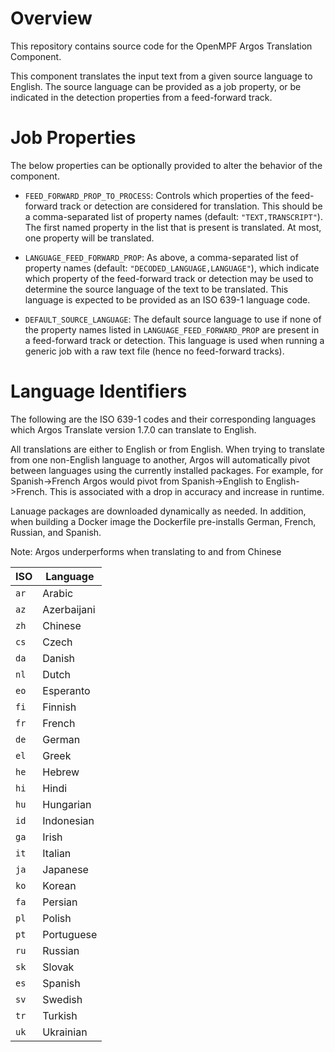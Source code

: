 # Overview

This repository contains source code for the OpenMPF Argos Translation Component. 

This component translates the input text from a given source language to English. The source language can be provided as a job property, or be indicated in the detection properties from a feed-forward track.


# Job Properties
The below properties can be optionally provided to alter the behavior of the component.

- `FEED_FORWARD_PROP_TO_PROCESS`: Controls which properties of the feed-forward track or detection are considered for translation. This should be a comma-separated list of property names (default: `"TEXT,TRANSCRIPT"`). The first named property in the list that is present is translated. At most, one property will be translated.

- `LANGUAGE_FEED_FORWARD_PROP`: As above, a comma-separated list of property names (default: `"DECODED_LANGUAGE,LANGUAGE"`), which indicate which property of the feed-forward track or detection may be used to determine the source language of the text to be translated. This language is expected to be provided as an ISO 639-1 language code.

- `DEFAULT_SOURCE_LANGUAGE`: The default source language to use if none of the property names listed in `LANGUAGE_FEED_FORWARD_PROP` are present in a feed-forward track or detection. This language is used when running a generic job with a raw text file (hence no feed-forward tracks).


# Language Identifiers
The following are the ISO 639-1 codes and their corresponding languages which Argos Translate version 1.7.0 can translate to English.

All translations are either to English or from English. When trying to translate from one non-English language to another, Argos will automatically pivot between languages using the currently installed packages. For example, for Spanish->French Argos would pivot from Spanish->English to English->French. This is associated with a drop in accuracy and increase in runtime. 

Lanuage packages are downloaded dynamically as needed. In addition, when building a Docker image the Dockerfile pre-installs German, French, Russian, and Spanish.

Note: Argos underperforms when translating to and from Chinese

| ISO | Language         |
| --- |------------------|
| `ar` | Arabic           |
| `az` | Azerbaijani      |
| `zh` | Chinese          |
| `cs` | Czech            |
| `da` | Danish           |
| `nl` | Dutch            |
| `eo` | Esperanto        |
| `fi` | Finnish          |
| `fr` | French           |
| `de` | German           |
| `el` | Greek            |
| `he` | Hebrew           |
| `hi` | Hindi            |
| `hu` | Hungarian        |
| `id` | Indonesian       |
| `ga` | Irish            |
| `it` | Italian          |
| `ja` | Japanese         |
| `ko` | Korean           |
| `fa` | Persian          |
| `pl` | Polish           |
| `pt` | Portuguese       |
| `ru` | Russian          |
| `sk` | Slovak           |
| `es` | Spanish          |
| `sv` | Swedish          |
| `tr` | Turkish          |
| `uk` | Ukrainian        |


